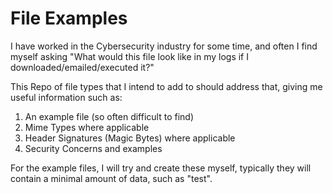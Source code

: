 # File Examples

I have worked in the Cybersecurity industry for some time, and often I find myself asking "What would this file look like in my logs if I downloaded/emailed/executed it?"

This Repo of file types that I intend to add to should address that, giving me useful information such as:


1. An example file (so often difficult to find)
2. Mime Types where applicable
3. Header Signatures (Magic Bytes) where applicable
4. Security Concerns and examples

For the example files, I will try and create these myself, typically they will contain a minimal amount of data, such as "test".
